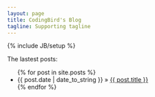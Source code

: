 ```yaml
---
layout: page
title: CodingBird's Blog
tagline: Supporting tagline
---
```

{% include JB/setup %}

The lastest posts:

<ul class="posts">
  {% for post in site.posts %}
    <li><span>{{ post.date | date_to_string }}</span> &raquo; <a href="{{ BASE_PATH }}{{ post.url }}">{{ post.title }}</a></li>
  {% endfor %}
</ul>


